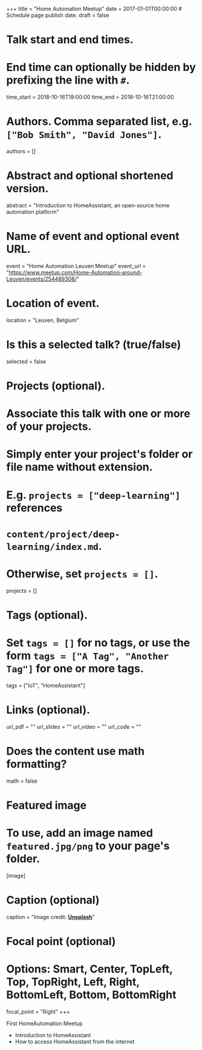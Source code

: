 +++
title = "Home Automation Meetup"
date = 2017-01-01T00:00:00  # Schedule page publish date.
draft = false

# Talk start and end times.
#   End time can optionally be hidden by prefixing the line with `#`.
time_start = 2018-10-16T19:00:00
time_end = 2018-10-16T21:00:00

# Authors. Comma separated list, e.g. `["Bob Smith", "David Jones"]`.
authors = []

# Abstract and optional shortened version.
abstract = "Introduction to HomeAssistant, an open-source home automation platform"

# Name of event and optional event URL.
event = "Home Automation Leuven Meetup"
event_url = "https://www.meetup.com/Home-Automation-around-Leuven/events/254489308/"

# Location of event.
location = "Leuven, Belgium"

# Is this a selected talk? (true/false)
selected = false

# Projects (optional).
#   Associate this talk with one or more of your projects.
#   Simply enter your project's folder or file name without extension.
#   E.g. `projects = ["deep-learning"]` references 
#   `content/project/deep-learning/index.md`.
#   Otherwise, set `projects = []`.
projects = []

# Tags (optional).
#   Set `tags = []` for no tags, or use the form `tags = ["A Tag", "Another Tag"]` for one or more tags.
tags = ["IoT", "HomeAssistant"]

# Links (optional).
url_pdf = ""
url_slides = ""
url_video = ""
url_code = ""

# Does the content use math formatting?
math = false

# Featured image
# To use, add an image named `featured.jpg/png` to your page's folder. 
[image]
  # Caption (optional)
  caption = "Image credit: [**Unsplash**](https://unsplash.com/photos/bzdhc5b3Bxs)"

  # Focal point (optional)
  # Options: Smart, Center, TopLeft, Top, TopRight, Left, Right, BottomLeft, Bottom, BottomRight
  focal_point = "Right"
+++

First HomeAutomation Meetup
* Introduction to HomeAssistant
* How to access HomeAssistant from the internet
